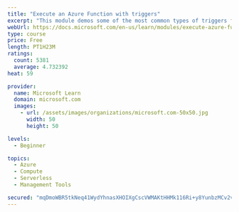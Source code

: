 ```yaml
---
title: "Execute an Azure Function with triggers"
excerpt: "This module demos some of the most common types of triggers for executing Azure Functions and how to configure them to execute your logic."
webUrl: https://docs.microsoft.com/en-us/learn/modules/execute-azure-function-with-triggers/
type: course
price: Free
length: PT1H23M
ratings:
  count: 5381
  average: 4.732392
heat: 59

provider:
  name: Microsoft Learn
  domain: microsoft.com
  images:
    - url: /assets/images/organizations/microsoft.com-50x50.jpg
      width: 50
      height: 50

levels:
  - Beginner

topics:
  - Azure
  - Compute
  - Serverless
  - Management Tools

secured: "mqDmoWBR5tkNeq41WydYhnasXHOIXgCscVWMAKtHHMk116Ri+y8YunbzMCv2vIx1q5GOE7e6YX8grluzfm/OVzftOWb7pVgwzM+DP+OjI9eurZE1rluJT7VXwntxT/H7feQTqYW1pikOY7ro63fVLnVwDv+lK4Gh0zx/IbTfDHMG1h1ICiOMeHKunh16wY59Jf9z1oe2xIWIzGwQuGxSL9VzHBIzqX+feac6xdR7u7Kf+P1C+p4oNVmiassIhC6T1CaCmgCc6PAu0HzsVAznuFuCeMYqEvLslb2e1jbhnJ1REGnWOgnxh1QRvMtcJBtAOvTQ6o9bMtRr7BVbrec72SgZuZLK6h6rbBK2OL8rd3oX/jy8hIPoxqSto8a/3gf3VYEedsvcKiXdmPk7g5QKnIYfhrzVXjYfvUoVPh7qDW4=;ANN1MvrOEMomEO8kL3KIbw=="
---
```


